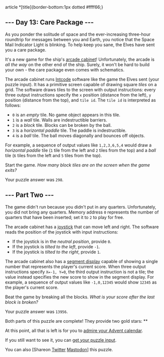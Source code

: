 article \*[title]{border-bottom:1px dotted #ffff66;}

\--- Day 13: Care Package ---
----------

As you ponder the solitude of space and the ever-increasing three-hour roundtrip for messages between you and Earth, you notice that the Space Mail Indicator Light is blinking. To help keep you sane, the Elves have sent you a care package.

It's a new game for the ship's [arcade cabinet](https://en.wikipedia.org/wiki/Arcade_cabinet)! Unfortunately, the arcade is *all the way* on the other end of the ship. Surely, it won't be hard to build your own - the care package even comes with schematics.

The arcade cabinet runs [Intcode](9) software like the game the Elves sent (your puzzle input). It has a primitive screen capable of drawing square *tiles* on a grid. The software draws tiles to the screen with output instructions: every three output instructions specify the `x` position (distance from the left), `y` position (distance from the top), and `tile id`. The `tile id` is interpreted as follows:

* `0` is an *empty* tile. No game object appears in this tile.
* `1` is a *wall* tile. Walls are indestructible barriers.
* `2` is a *block* tile. Blocks can be broken by the ball.
* `3` is a *horizontal paddle* tile. The paddle is indestructible.
* `4` is a *ball* tile. The ball moves diagonally and bounces off objects.

For example, a sequence of output values like `1,2,3,6,5,4` would draw a *horizontal paddle* tile (`1` tile from the left and `2` tiles from the top) and a *ball* tile (`6` tiles from the left and `5` tiles from the top).

Start the game. *How many block tiles are on the screen when the game exits?*

Your puzzle answer was `298`.

\--- Part Two ---
----------

The game didn't run because you didn't put in any quarters. Unfortunately, you did not bring any quarters. Memory address `0` represents the number of quarters that have been inserted; set it to `2` to play for free.

The arcade cabinet has a [joystick](https://en.wikipedia.org/wiki/Joystick) that can move left and right. The software reads the position of the joystick with input instructions:

* If the joystick is in the *neutral position*, provide `0`.
* If the joystick is *tilted to the left*, provide `-1`.
* If the joystick is *tilted to the right*, provide `1`.

The arcade cabinet also has a [segment display](https://en.wikipedia.org/wiki/Display_device#Segment_displays) capable of showing a single number that represents the player's current score. When three output instructions specify `X=-1, Y=0`, the third output instruction is not a tile; the value instead specifies the new score to show in the segment display. For example, a sequence of output values like `-1,0,12345` would show `12345` as the player's current score.

Beat the game by breaking all the blocks. *What is your score after the last block is broken?*

Your puzzle answer was `13956`.

Both parts of this puzzle are complete! They provide two gold stars: \*\*

At this point, all that is left is for you to [admire your Advent calendar](/2019).

If you still want to see it, you can [get your puzzle input](13/input).

You can also [Shareon [Twitter](https://twitter.com/intent/tweet?text=I%27ve+completed+%22Care+Package%22+%2D+Day+13+%2D+Advent+of+Code+2019&url=https%3A%2F%2Fadventofcode%2Ecom%2F2019%2Fday%2F13&related=ericwastl&hashtags=AdventOfCode) [Mastodon](javascript:void(0);)] this puzzle.